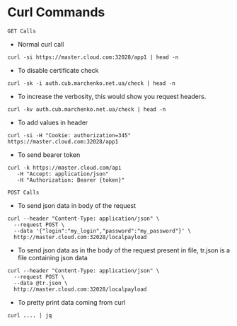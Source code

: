 # Curl Commands

`GET Calls`
- Normal curl call
```console
curl -si https://master.cloud.com:32028/app1 | head -n 
```

- To disable certificate check
```console
curl -sk -i auth.cub.marchenko.net.ua/check | head -n 
```

- To increase the verbosity, this would show you request headers.
```console
curl -kv auth.cub.marchenko.net.ua/check | head -n
```

- To add values in header
```console
curl -si -H "Cookie: authorization=345" https://master.cloud.com:32028/app1
```

- To send bearer token
```console
curl -k https://master.cloud.com/api
   -H "Accept: application/json"
   -H "Authorization: Bearer {token}"
```

`POST Calls`

- To send json data in body of the request
```console
curl --header "Content-Type: application/json" \
  --request POST \
  --data '{"login":"my_login","password":"my_password"}' \
  http://master.cloud.com:32028/localpayload
```

- To send json data as in the body of the request present in file, tr.json is a file containing json data
```console
curl --header "Content-Type: application/json" \
  --request POST \
  --data @tr.json \
  http://master.cloud.com:32028/localpayload
```

- To pretty print data coming from curl
```console
curl .... | jq 
```